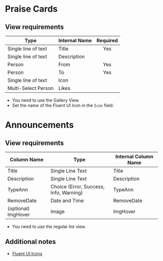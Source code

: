 # Praise Cards

## View requirements

|Type               |Internal Name|Required|
|-------------------|-------------|:------:|
|Single line of text|Title        |Yes     |
|Single line of text|Description  |        |
|Person             |From         |Yes     |
|Person             |To           |Yes     |
|Single line of text|Icon         |        |
|Multi-Select Person|Likes        |        |

- You need to use the Gallery View.
- Set the name of the Fluent UI Icon in the `Icon` field.

# Announcements

## View requirements

| Column Name         | Type                                   | Internal Column Name |
| ------------------- | -------------------------------------- | -------------------- |
| Title               | Single Line Text                       | Title                |
| Description         | Single Line Text                       | Description          |
| TypeAnn             | Choice (Error, Success, Info, Warning) | TypeAnn              |
| RemoveDate         | Date and Time                          | RemoveDate          |
| (optional) ImgHover | Image                                | ImgHover             |


- You need to use the regular list view.


## Additional notes
- [Fluent UI Icons](https://developer.microsoft.com/en-us/fluentui#/styles/web/icons)
